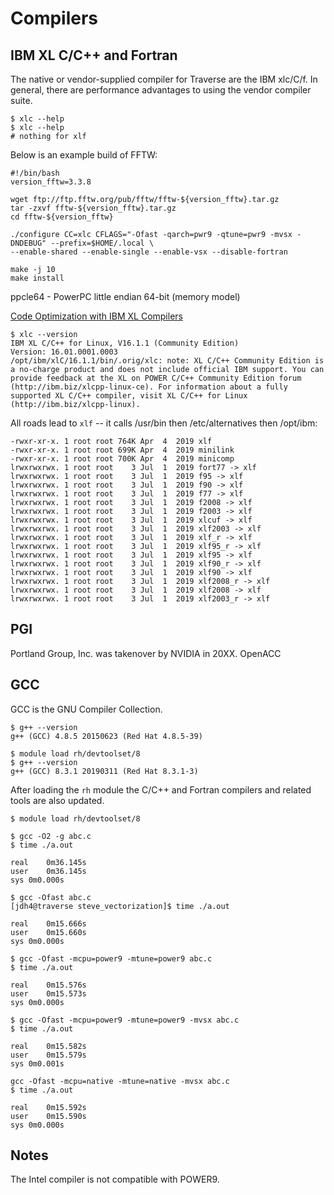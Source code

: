 # Compilers

## IBM XL C/C++ and Fortran

The native or vendor-supplied compiler for Traverse are the IBM xlc/C/f. In general, there are performance advantages to using the vendor compiler suite.

```
$ xlc --help
$ xlc --help
# nothing for xlf
```

Below is an example build of FFTW:

```
#!/bin/bash
version_fftw=3.3.8

wget ftp://ftp.fftw.org/pub/fftw/fftw-${version_fftw}.tar.gz
tar -zxvf fftw-${version_fftw}.tar.gz
cd fftw-${version_fftw}

./configure CC=xlc CFLAGS="-Ofast -qarch=pwr9 -qtune=pwr9 -mvsx -DNDEBUG" --prefix=$HOME/.local \
--enable-shared --enable-single --enable-vsx --disable-fortran

make -j 10
make install
```

ppcle64 - PowerPC little endian 64-bit (memory model)

[Code Optimization with IBM XL Compilers](https://www-01.ibm.com/support/docview.wss?uid=swg27005174&aid=1)

```
$ xlc --version
IBM XL C/C++ for Linux, V16.1.1 (Community Edition)
Version: 16.01.0001.0003
/opt/ibm/xlC/16.1.1/bin/.orig/xlc: note: XL C/C++ Community Edition is a no-charge product and does not include official IBM support. You can provide feedback at the XL on POWER C/C++ Community Edition forum (http://ibm.biz/xlcpp-linux-ce). For information about a fully supported XL C/C++ compiler, visit XL C/C++ for Linux (http://ibm.biz/xlcpp-linux).
```

All roads lead to `xlf` -- it calls /usr/bin then /etc/alternatives then /opt/ibm:

```
-rwxr-xr-x. 1 root root 764K Apr  4  2019 xlf
-rwxr-xr-x. 1 root root 699K Apr  4  2019 minilink
-rwxr-xr-x. 1 root root 700K Apr  4  2019 minicomp
lrwxrwxrwx. 1 root root    3 Jul  1  2019 fort77 -> xlf
lrwxrwxrwx. 1 root root    3 Jul  1  2019 f95 -> xlf
lrwxrwxrwx. 1 root root    3 Jul  1  2019 f90 -> xlf
lrwxrwxrwx. 1 root root    3 Jul  1  2019 f77 -> xlf
lrwxrwxrwx. 1 root root    3 Jul  1  2019 f2008 -> xlf
lrwxrwxrwx. 1 root root    3 Jul  1  2019 f2003 -> xlf
lrwxrwxrwx. 1 root root    3 Jul  1  2019 xlcuf -> xlf
lrwxrwxrwx. 1 root root    3 Jul  1  2019 xlf2003 -> xlf
lrwxrwxrwx. 1 root root    3 Jul  1  2019 xlf_r -> xlf
lrwxrwxrwx. 1 root root    3 Jul  1  2019 xlf95_r -> xlf
lrwxrwxrwx. 1 root root    3 Jul  1  2019 xlf95 -> xlf
lrwxrwxrwx. 1 root root    3 Jul  1  2019 xlf90_r -> xlf
lrwxrwxrwx. 1 root root    3 Jul  1  2019 xlf90 -> xlf
lrwxrwxrwx. 1 root root    3 Jul  1  2019 xlf2008_r -> xlf
lrwxrwxrwx. 1 root root    3 Jul  1  2019 xlf2008 -> xlf
lrwxrwxrwx. 1 root root    3 Jul  1  2019 xlf2003_r -> xlf
```

## PGI

Portland Group, Inc. was takenover by NVIDIA in 20XX. OpenACC


## GCC

GCC is the GNU Compiler Collection.

```
$ g++ --version
g++ (GCC) 4.8.5 20150623 (Red Hat 4.8.5-39)
```

```
$ module load rh/devtoolset/8
$ g++ --version
g++ (GCC) 8.3.1 20190311 (Red Hat 8.3.1-3)
```

After loading the `rh` module the C/C++ and Fortran compilers and related tools are also updated.

```
$ module load rh/devtoolset/8

$ gcc -O2 -g abc.c 
$ time ./a.out 

real	0m36.145s
user	0m36.145s
sys	0m0.000s

$ gcc -Ofast abc.c 
[jdh4@traverse steve_vectorization]$ time ./a.out 

real	0m15.666s
user	0m15.660s
sys	0m0.000s

$ gcc -Ofast -mcpu=power9 -mtune=power9 abc.c 
$ time ./a.out 

real	0m15.576s
user	0m15.573s
sys	0m0.000s

$ gcc -Ofast -mcpu=power9 -mtune=power9 -mvsx abc.c 
$ time ./a.out 

real	0m15.582s
user	0m15.579s
sys	0m0.001s

gcc -Ofast -mcpu=native -mtune=native -mvsx abc.c 
$ time ./a.out 

real	0m15.592s
user	0m15.590s
sys	0m0.000s 
```

## Notes

The Intel compiler is not compatible with POWER9.
